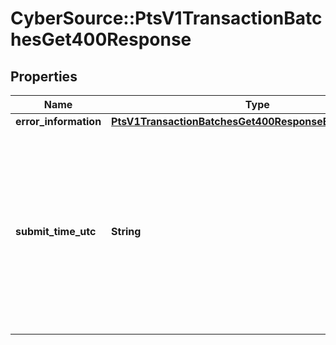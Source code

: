 # CyberSource::PtsV1TransactionBatchesGet400Response

## Properties
Name | Type | Description | Notes
------------ | ------------- | ------------- | -------------
**error_information** | [**PtsV1TransactionBatchesGet400ResponseErrorInformation**](PtsV1TransactionBatchesGet400ResponseErrorInformation.md) |  | [optional] 
**submit_time_utc** | **String** | Time of request in UTC. Format: &#x60;YYYY-MM-DDThh:mm:ssZ&#x60; Example &#x60;2016-08-11T22:47:57Z&#x60; equals August 11, 2016, at 22:47:57 (10:47:57 p.m.). The &#x60;T&#x60; separates the date and the time. The &#x60;Z&#x60; indicates UTC.  | [optional] 


